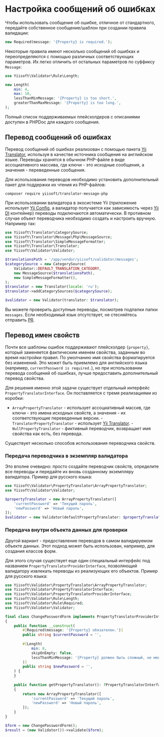 # Настройка сообщений об ошибках

Чтобы использовать сообщение об ошибке, отличное от стандартного, передайте
собственное сообщение/шаблон при создании правила валидации:

```php
new Required(message: '{Property} is required.');
```

Некоторые правила имеют несколько сообщений об ошибках и переопределяются с
помощью различных соответствующих параметров. Их легко отличить от остальных
параметров по суффиксу `Message`:

```php
use Yiisoft\Validator\Rule\Length;

new Length(  
    min: 4,  
    max: 10,
    lessThanMinMessage: '{Property} is too short.',  
    greaterThanMaxMessage: '{Property} is too long.',  
);
```

Полный список поддерживаемых плейсхолдеров с описаниями доступен в PHPDoc
для каждого сообщения.

## Перевод сообщений об ошибках

Перевод сообщений об ошибках реализован с помощью пакета [Yii Translator],
используя в качестве источника сообщения на английском языке. Переводы
хранятся в обычном PHP-файле в виде ассоциативного массива, где ключи - это
исходные сообщения, а значения - переведенные сообщения.

Для использования переводов необходимо установить дополнительный пакет для
поддержки их чтения из PHP-файлов:

```shell
composer require yiisoft/translator-message-php
```

При использовании валидатора в экосистеме Yii (приложение использует [Yii
Config], а валидатор получается как зависимость через [Yii DI] контейнер)
переводы подключаются автоматически. В противном случае объект переводчика
необходимо создать и настроить вручную. Например так:

```php
use Yiisoft\Translator\CategorySource;
use Yiisoft\Translator\Message\Php\MessageSource;
use Yiisoft\Translator\SimpleMessageFormatter;
use Yiisoft\Translator\Translator;
use Yiisoft\Validator\Validator;

$translationsPath = '/app/vendor/yiisoft/validator/messages';
$categorySource = new CategorySource(
    Validator::DEFAULT_TRANSLATION_CATEGORY,
    new MessageSource($translationsPath),
    new SimpleMessageFormatter(),
);
$translator = new Translator(locale: 'ru');
$translator->addCategorySources($categorySource);

$validator = new Validator(translator: $translator);
```

Вы можете проверить доступные переводы, посмотрев подпапки папки
`messages`. Если необходимый язык отсутствует, не стесняйтесь отправить
[PR].

## Перевод имен свойств

Почти все шаблоны ошибок поддерживают плейсхолдер `{property}`, который
заменяется фактическим именем свойства, заданным во время настройки
правил. По умолчанию имя свойства форматируется без изменений. Это может
быть приемлемо для английского языка (например, `currentPassword is
required.`), но при использовании перевода сообщений об ошибках, лучше
предоставить дополнительный перевод свойства.

Для решения именно этой задачи существует отдельный интерфейс
`PropertyTranslatorInterface`. Он поставляется с тремя реализациями из
коробки:

- `ArrayPropertyTranslator` - использует ассоциативный массив, где ключи -
это имена исходных свойств, а значения - их соответствующие переведенные
версии.  - `TranslatorPropertyTranslator` - использует [Yii Translator].  -
`NullPropertyTranslator` - фиктивный переводчик, возвращает имя свойства как
есть, без перевода.

Существует несколько способов использования переводчика свойств.

### Передача переводчика в экземпляр валидатора

Это вполне очевидно: просто создайте переводчик свойств, определите все
переводы и передайте их вновь созданному экземпляру валидатора. Пример для
русского языка:

```php
use Yiisoft\Validator\PropertyTranslator\ArrayPropertyTranslator;
use Yiisoft\Validator\Validator;

$propertyTranslator = new ArrayPropertyTranslator([
    'currentPassword' => 'Текущий пароль',
    'newPassword' => 'Новый пароль',
]);
$validator = new Validator(defaultPropertyTranslator: $propertyTranslator);
```

### Передача внутри объекта данных для проверки

Другой вариант - предоставление переводов в самом валидируемом объекте
данных. Этот подход может быть использован, например, для создания классов
форм.

Для этого случая существует еще один специальный интерфейс под названием
`PropertyTranslatorProviderInterface`, позволяющий валидатору извлекать
переводы из реализующих его объектов. Пример для русского языка:

```php
use Yiisoft\Validator\PropertyTranslator\ArrayPropertyTranslator;
use Yiisoft\Validator\PropertyTranslatorInterface;
use Yiisoft\Validator\PropertyTranslatorProviderInterface;
use Yiisoft\Validator\Rule\Length;
use Yiisoft\Validator\Rule\Required;
use Yiisoft\Validator\Validator;

final class ChangePasswordForm implements PropertyTranslatorProviderInterface  
{  
    public function __construct(  
        #[Required(message: '{Property} обязателен.')]  
        public string $currentPassword = '',  
  
        #[Length(  
            min: 8,
            skipOnEmpty: false,  
            lessThanMinMessage: '{Property} должен быть сложный, не менее 8 символов.'  
        )]  
        public string $newPassword = '',  
    ) {  
    }  
  
    public function getPropertyTranslator(): ?PropertyTranslatorInterface  
    {  
        return new ArrayPropertyTranslator([  
            'currentPassword' => 'Текущий пароль',  
            'newPassword' => 'Новый пароль',  
        ]);  
    }  
}

$form = new ChangePasswordForm();    
$result = (new Validator())->validate($form);
```

[PR]: https://github.com/yiisoft/validator/pulls
[Yii Translator]: https://github.com/yiisoft/translator
[Yii Config]: https://github.com/yiisoft/config
[Yii DI]: https://github.com/yiisoft/di
